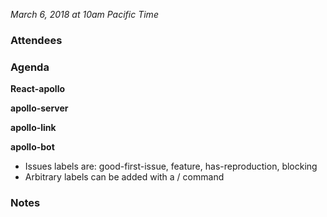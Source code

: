 *March 6, 2018 at 10am Pacific Time*

### Attendees


### Agenda

**React-apollo**

**apollo-server**

**apollo-link**

**apollo-bot**

* Issues labels are: good-first-issue, feature, has-reproduction, blocking
* Arbitrary labels can be added with a / command

### Notes

